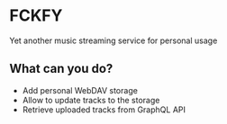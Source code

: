 # FCKFY

Yet another music streaming service for personal usage

## What can you do?

* Add personal WebDAV storage
* Allow to update tracks to the storage
* Retrieve uploaded tracks from GraphQL API
